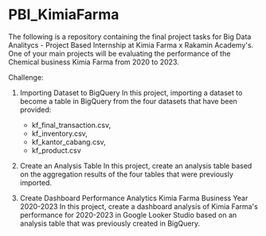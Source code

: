 # PBI_KimiaFarma
The following is a repository containing the final project tasks for Big Data Analitycs - Project Based Internship at Kimia Farma x Rakamin Academy's. One of your main projects will be evaluating the performance of the Chemical business Kimia Farma from 2020 to 2023.

Challenge:
1. Importing Dataset to BigQuery
   In this project, importing a dataset to become a table in BigQuery from the four datasets that have been provided:
   - kf_final_transaction.csv,
   - kf_inventory.csv,
   - kf_kantor_cabang.csv,
   - kf_product.csv

2. Create an Analysis Table
   In this project, create an analysis table based on the aggregation results of the four tables that were previously imported.

3. Create Dashboard Performance Analytics Kimia Farma Business Year 2020-2023
   In this project, create a dashboard analysis of Kimia Farma's performance for 2020-2023 in Google Looker Studio based on an analysis table that was previously created in BigQuery.
   

